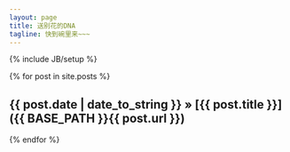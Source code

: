 ```yaml
---
layout: page
title: 送别花的DNA
tagline: 快到碗里来~~~
---
```

{% include JB/setup %}

{% for post in site.posts %}
## {{ post.date | date_to_string }} &raquo; [{{ post.title }}]({{ BASE_PATH }}{{ post.url }})
{% endfor %}
